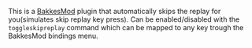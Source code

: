 This is a [BakkesMod](https://www.bakkesmod.com/) plugin that automatically skips the replay for you(simulates skip replay key press). Can be enabled/disabled with the `toggleskipreplay`  command which can be mapped to any key trough the BakkesMod bindings menu.